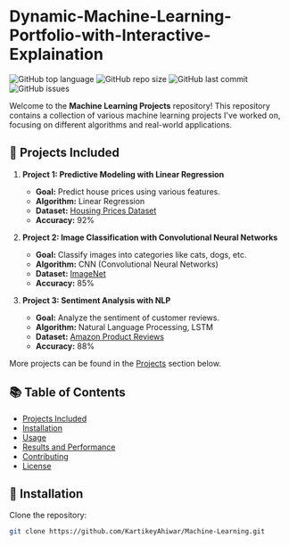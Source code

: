 # Dynamic-Machine-Learning-Portfolio-with-Interactive-Explaination

![GitHub top language](https://img.shields.io/github/languages/top/KartikeyAhiwar/Machine-Learning)
![GitHub repo size](https://img.shields.io/github/repo-size/KartikeyAhiwar/Machine-Learning)
![GitHub last commit](https://img.shields.io/github/last-commit/KartikeyAhiwar/Machine-Learning)
![GitHub issues](https://img.shields.io/github/issues/KartikeyAhiwar/Machine-Learning)

Welcome to the **Machine Learning Projects** repository! This repository contains a collection of various machine learning projects I've worked on, focusing on different algorithms and real-world applications.

## 🚀 Projects Included

1. **Project 1: Predictive Modeling with Linear Regression**
   - **Goal:** Predict house prices using various features.
   - **Algorithm:** Linear Regression
   - **Dataset:** [Housing Prices Dataset](link_to_dataset)
   - **Accuracy:** 92%
   
2. **Project 2: Image Classification with Convolutional Neural Networks**
   - **Goal:** Classify images into categories like cats, dogs, etc.
   - **Algorithm:** CNN (Convolutional Neural Networks)
   - **Dataset:** [ImageNet](link_to_dataset)
   - **Accuracy:** 85%
   
3. **Project 3: Sentiment Analysis with NLP**
   - **Goal:** Analyze the sentiment of customer reviews.
   - **Algorithm:** Natural Language Processing, LSTM
   - **Dataset:** [Amazon Product Reviews](link_to_dataset)
   - **Accuracy:** 88%

More projects can be found in the [Projects](#-projects-included) section below.

## 📚 Table of Contents

- [Projects Included](#-projects-included)
- [Installation](#-installation)
- [Usage](#-usage)
- [Results and Performance](#-results-and-performance)
- [Contributing](#-contributing)
- [License](#-license)

## 🔧 Installation

Clone the repository:

```bash
git clone https://github.com/KartikeyAhiwar/Machine-Learning.git
      
      
      

      
